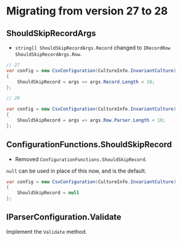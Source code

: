 ﻿# Migrating from version 27 to 28

## ShouldSkipRecordArgs

- `string[] ShouldSkipRecordArgs.Record` changed to `IRecordRow ShouldSkipRecordArgs.Row`.

```cs
// 27
var config = new CsvConfiguration(CultureInfo.InvariantCulture)
{
	ShouldSkipRecord = args => args.Record.Length < 10;
};

// 28

var config = new CsvConfiguration(CultureInfo.InvariantCulture)
{
	ShouldSkipRecord = args => args.Row.Parser.Length < 10;
};
```

## ConfigurationFunctions.ShouldSkipRecord

- Removed `ConfigurationFunctions.ShouldSkipRecord`.

`null` can be used in place of this now, and is the default.

```cs
var config = new CsvConfiguration(CultureInfo.InvariantCulture)
{
	ShouldSkipRecord = null
};
```


## IParserConfiguration.Validate

Implement the `Validate` method.
